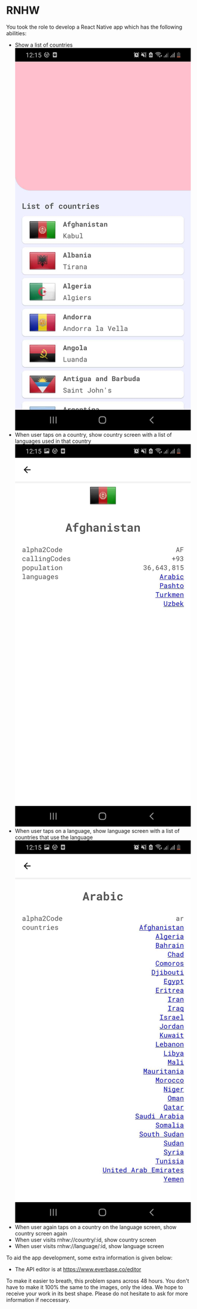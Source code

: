 # RNHW

You took the role to develop a React Native app which has the following abilities:

- Show a list of countries
![](problem/1.jpg)
- When user taps on a country, show country screen with a list of languages used in that country
![](problem/3.jpg)
- When user taps on a language, show language screen with a list of countries that use the language
![](problem/4.jpg)
- When user again taps on a country on the language screen, show country screen again
- When user visits rnhw://country/:id, show country screen
- When user visits rnhw://language/:id, show language screen

To aid the app development, some extra information is given below:

- The API editor is at https://www.everbase.co/editor

To make it easier to breath, this problem spans across 48 hours. You don't have to make it 100% the same to the images, only the idea. We hope to receive your work in its best shape. Please do not hesitate to ask for more information if neccessary.
